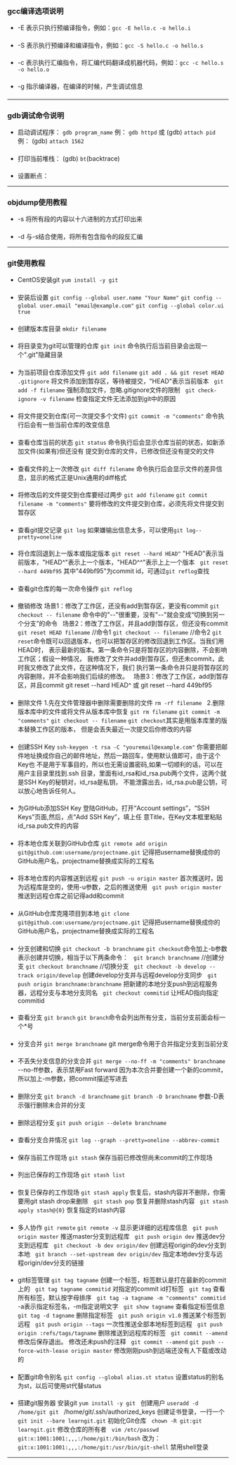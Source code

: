 ### gcc编译选项说明
- -E
表示只执行预编译指令，例如：`gcc -E hello.c -o hello.i`

####

- -S
表示执行预编译和编译指令，例如：`gcc -S hello.c -o hello.s`

####

- -c
表示执行汇编指令，将汇编代码翻译成机器代码，例如：`gcc -c hello.s -o hello.o`

####

- -g
指示编译器，在编译的时候，产生调试信息

####

----------------------------------------------------------------------

### gdb调试命令说明
- 启动调试程序：
`gdb program_name` 例： `gdb httpd`
或
(gdb) `attach pid` 例： (gdb) `attach 1562`

####

- 打印当前堆栈：
(gdb) `bt`(backtrace)

####

- 设置断点：

----------------------------------------------------------------------

### objdump使用教程

- -s
将所有段的内容以十六进制的方式打印出来

####

- -d
与-s结合使用，将所有包含指令的段反汇编

--------------------------------------------------------------------------------

### git使用教程

- CentOS安装git
`yum install -y git`

####

- 安装后设置
`git config --global user.name "Your Name"`
`git config --global user.email "email@example.com"`
`git config --global color.ui true`

####

- 创建版本库目录
`mkdir filename`

####

- 将目录变为git可以管理的仓库
`git init`	命令执行后当前目录会出现一个".git"隐藏目录

####

- 为当前项目仓库添加文件
    `git add filename`
    `git add . && git reset HEAD .gitignore`
    将文件添加到暂存区，等待被提交，"HEAD"表示当前版本
&nbsp;
    `git add -f filename`
    强制添加文件，忽略.gitignore文件的限制
&nbsp;
    `git check-ignore -v filename`
    检查指定文件无法添加到git中的原因

####

- 将文件提交到仓库(可一次提交多个文件)
`git commit -m "comments"`
命令执行后会有一些当前仓库的改变信息

####

- 查看仓库当前的状态
`git status`
命令执行后会显示仓库当前的状态，如新添加文件(如果有)但还没有
提交到仓库的文件，已修改但还没有提交的文件

####

- 查看文件的上一次修改
`git diff filename`
命令执行后会显示文件的差异信息，显示的格式正是Unix通用的diff格式

####

- 将修改后的文件提交到仓库要经过两步
`git add filename`
`git commit filename -m "comments"`
要将修改的文件提交到仓库，必须先将文件提交到暂存区

####

- 查看git提交记录
`git log`
如果嫌输出信息太多，可以使用`git log--pretty=oneline`

####

- 将仓库回退到上一版本或指定版本
`git reset --hard HEAD^`
"HEAD"表示当前版本，"HEAD\^"表示上一个版本，"HEAD\^\^"表示上上一个版本
&nbsp;
`git reset --hard 449bf95`
其中"449bf95"为commit id，可通过`git reflog`查找

####

- 查看git仓库的每一次命令操作
`git reflog`

####

- 撤销修改
场景1：修改了工作区，还没有add到暂存区，更没有commit
`git checkout -- filename`
命令中的"--"很重要，没有"--"就会变成“切换到另一个分支”的命令
&nbsp;
场景2：修改了工作区，并且add到暂存区，但还没有commit
`git reset HEAD filename`		//命令1
`git checkout -- filename`	    //命令2
`git reset`命令既可以回退版本，也可以把暂存区的修改回退到工作区。当我们用HEAD时，
表示最新的版本。第一条命令只是将暂存区的内容删除，不会影响工作区；假设一种情况，
我修改了文件并add到暂存区，但还未commit，此时我又修改了此文件，在这种情况下，我们
执行第一条命令并只是将暂存区的内容删除，并不会影响我们后续的修改。
&nbsp;
场景3：修改了工作区，add到暂存区，并且commit
git reset --hard HEAD^ 或 git reset --hard 449bf95

####
	
- 删除文件
1.先在文件管理器中删除需要删除的文件
`rm -rf filename`
&nbsp;
2.删除版本库中的文件或将文件从版本库中恢复
`git rm filename`
`git commit -m "comments"`
`git checkout -- filename`
`git checkout`其实是用版本库里的版本替换工作区的版本，
但是会丢失最近一次提交后你修改的内容

####

- 创建SSH Key
`ssh-keygen -t rsa -C "youremail@example.com"`
你需要把邮件地址换成你自己的邮件地址，然后一路回车，使用默认值即可，由于这个Key也
不是用于军事目的，所以也无需设置密码,如果一切顺利的话，可以在用户主目录里找到.ssh
目录，里面有id_rsa和id_rsa.pub两个文件，这两个就是SSH Key的秘钥对，id_rsa是私钥，
不能泄露出去，id_rsa.pub是公钥，可以放心地告诉任何人。

####

- 为GitHub添加SSH Key
登陆GitHub，打开“Account settings”，“SSH Keys”页面,然后，点“Add SSH Key”，填上任
意Title，在Key文本框里粘贴id_rsa.pub文件的内容

####

- 将本地仓库关联到GitHub仓库
`git remote add origin git@github.com:username/projectname.git`
记得把username替换成你的GitHub用户名，projectname替换成实际的工程名

####

- 将本地仓库的内容推送到远程
`git push -u origin master`
首次推送时，因为远程库是空的，使用-u参数，之后的推送使用
&nbsp;
`git push origin master`
推送到远程仓库之前记得add和commit

####

- 从GitHub仓库克隆项目到本地
`git clone git@github.com:username/projectname.git`
记得把username替换成你的GitHub用户名，projectname替换成实际的工程名

####

- 分支创建和切换
`git checkout -b branchname`
`git checkout`命令加上-b参数表示创建并切换，相当于以下两条命令：
&nbsp;
`git branch branchname`		    //创建分支
`git checkout branchname`		//切换分支
&nbsp;
`git checkout -b develop --track origin/develop`
创建develop分支并与远程develop分支同步
&nbsp;
`git push origin branchname:branchname`
把新建的本地分支push到远程服务器，远程分支与本地分支同名
&nbsp;
`git checkout commitid`
让HEAD指向指定commitid

####

- 查看分支
`git branch`
`git branch`命令会列出所有分支，当前分支前面会标一个*号

####

- 分支合并
`git merge branchname`
git merge命令用于合并指定分支到当前分支

####

- 不丢失分支信息的分支合并
`git merge --no-ff -m "comments" branchname`
--no-ff参数，表示禁用Fast forward
因为本次合并要创建一个新的commit，所以加上-m参数，把commit描述写进去

####

- 删除分支
`git branch -d branchname`
`git branch -D branchname`
参数-D表示强行删除未合并的分支

####

- 删除远程分支
`git push origin --delete branchname`

####

- 查看分支合并情况
`git log --graph --pretty=oneline --abbrev-commit`

####

- 保存当前工作现场
`git stash`
保存当前已修改但尚未commit的工作现场

####

- 列出已保存的工作现场
`git stash list`

####

- 恢复已保存的工作现场
`git stash apply`
恢复后，stash内容并不删除，你需要用git stash drop来删除
&nbsp;
`git stash pop`
恢复并删除stash内容
&nbsp;
`git stash apply stash@{0}`
恢复指定的stash内容

####

- 多人协作
`git remote`
`git remote -v`
显示更详细的远程库信息
&nbsp;
`git push origin master`
推送master分支到远程库
&nbsp;
`git push origin dev`
推送dev分支到远程库
&nbsp;
`git checkout -b dev origin/dev`
创建远程origin的dev分支到本地
&nbsp;
`git branch --set-upstream dev origin/dev`
指定本地dev分支与远程origin/dev分支的链接

####

- git标签管理
`git tag tagname`
创建一个标签，标签默认是打在最新的commit上的
&nbsp;
`git tag tagname commitid`
对指定的commit id打标签
&nbsp;
`git tag`
查看所有标签，默认按字母排序
&nbsp;
`git tag -a tagname -m "comments" commitid`
-a表示指定标签名，-m指定说明文字
&nbsp;
`git show tagname`
查看指定标签信息
&nbsp;
`git tag -d tagname`
删除指定标签
&nbsp;
`git push origin v1.0`
推送某个标签到远程
&nbsp;
`git push origin --tags`
一次性推送全部本地标签到远程
&nbsp;
`git push origin :refs/tags/tagname`
删除推送到远程库的标签
&nbsp;
`git commit --amend`  修改后保存退出。
修改还未push的注释
&nbsp;
`git commit --amend`
`git push --force-with-lease origin master`
修改刚刚push到远端还没有人下载或改动的
    
####

- 配置git命令别名
`git config --global alias.st status`
设置status的别名为st，以后可使用st代替status

####

- 搭建git服务器
安装git
`yum install -y git`
&nbsp;
创建用户
`useradd -d /home/git git`
&nbsp;
/home/git/.ssh/authorized_keys
创建证书登录，一行一个
&nbsp;
`git init --bare learngit.git`
初始化Git仓库
&nbsp;
`chown -R git:git learngit.git`
修改仓库的所有者
&nbsp;
`vim /etc/passwd`
`git:x:1001:1001:,,,:/home/git:/bin/bash`
改为：
`git:x:1001:1001:,,,:/home/git:/usr/bin/git-shell`
禁用shell登录
	

--------------------------------------------------

